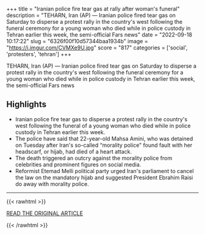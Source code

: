 +++
title = "Iranian police fire tear gas at rally after woman's funeral"
description = "TEHARN, Iran (AP) — Iranian police fired tear gas on Saturday to disperse a protest rally in the country's west following the funeral ceremony for a young woman who died while in police custody in Tehran earlier this week, the semi-official Fars news"
date = "2022-09-18 10:17:22"
slug = "6326f00f10d57344baa1934b"
image = "https://i.imgur.com/CVMXe9U.jpg"
score = "817"
categories = ['social', 'protesters', 'tehran']
+++

TEHARN, Iran (AP) — Iranian police fired tear gas on Saturday to disperse a protest rally in the country's west following the funeral ceremony for a young woman who died while in police custody in Tehran earlier this week, the semi-official Fars news

## Highlights

- Iranian police fire tear gas to disperse a protest rally in the country's west following the funeral of a young woman who died while in police custody in Tehran earlier this week.
- The police have said that 22-year-old Mahsa Amini, who was detained on Tuesday after Iran's so-called “morality police" found fault with her headscarf, or hijab, had died of a heart attack.
- The death triggered an outcry against the morality police from celebrities and prominent figures on social media.
- Reformist Etemad Melli political party urged Iran's parliament to cancel the law on the mandatory hijab and suggested President Ebrahim Raisi do away with morality police.

---

{{< rawhtml >}}
  <p class="article-category">
    <a target="_blank" href="https://www.cochranetoday.ca/world-news/iranian-police-fire-tear-gas-at-rally-after-womans-funeral-5835053">READ THE ORIGINAL ARTICLE</a>
  </p>
{{< /rawhtml >}}
